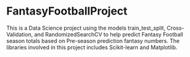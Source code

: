 # FantasyFootballProject

This is a Data Science project using the models train_test_split, Cross-Validation, and RandomizedSearchCV to help predict Fantasy Football season totals based on Pre-season prediction fantasy numbers. The libraries involved in this project includes Scikit-learn and Matplotlib.
